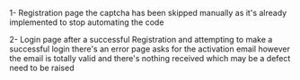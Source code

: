 1- Registration page the captcha has been skipped manually as it's already implemented to stop automating the code 

2- Login page after a successful Registration and attempting to make a successful login there's an error page asks for the activation email however the email is totally valid and there's nothing received which may be a defect need to be raised 
